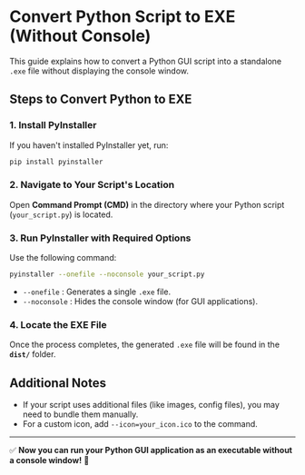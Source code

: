 # Convert Python Script to EXE (Without Console)

This guide explains how to convert a Python GUI script into a standalone `.exe` file without displaying the console window.

## **Steps to Convert Python to EXE**
### **1. Install PyInstaller**
If you haven't installed PyInstaller yet, run:
```bash
pip install pyinstaller
```

### **2. Navigate to Your Script's Location**
Open **Command Prompt (CMD)** in the directory where your Python script (`your_script.py`) is located.

### **3. Run PyInstaller with Required Options**
Use the following command:
```bash
pyinstaller --onefile --noconsole your_script.py
```
- `--onefile` : Generates a single `.exe` file.  
- `--noconsole` : Hides the console window (for GUI applications).  

### **4. Locate the EXE File**
Once the process completes, the generated `.exe` file will be found in the **`dist/`** folder.

## **Additional Notes**
- If your script uses additional files (like images, config files), you may need to bundle them manually.
- For a custom icon, add `--icon=your_icon.ico` to the command.

---
✅ **Now you can run your Python GUI application as an executable without a console window!** 🚀
